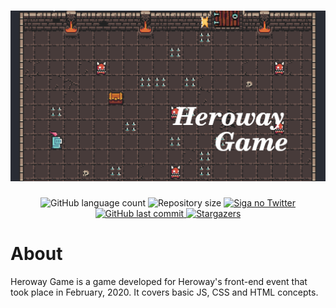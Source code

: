 <h1 align="center">
    <img alt="Heroway Game" title="Heroway Game" src="./.github/banner.png" />
</h1>

<p align="center">
  <img alt="GitHub language count" src="https://img.shields.io/github/languages/count/paulocf92/heroway-js4gamers?color=%2304D361">

  <img alt="Repository size" src="https://img.shields.io/github/repo-size/paulocf92/heroway-js4gamers">

  <a href="https://www.twitter.com/paulocf92/">
    <img alt="Siga no Twitter" src="https://img.shields.io/twitter/url?url=https%3A%2F%2Fgithub.com%2Fpaulocf92%2Fheroway-js4gamers">
  </a>
	
  
  <a href="https://github.com/paulocf92/rs-bootcamp-v11/commits/master">
    <img alt="GitHub last commit" src="https://img.shields.io/github/last-commit/paulocf92/rs-bootcamp-v11">
  </a>

   <a href="https://github.com/paulocf92/rs-bootcamp-v11/stargazers">
    <img alt="Stargazers" src="https://img.shields.io/github/stars/paulocf92/heroway-js4gamers?style=social">
  </a>
</p>

# About

Heroway Game is a game developed for Heroway's front-end event that took place in February, 2020. It covers basic JS, CSS and HTML concepts.

